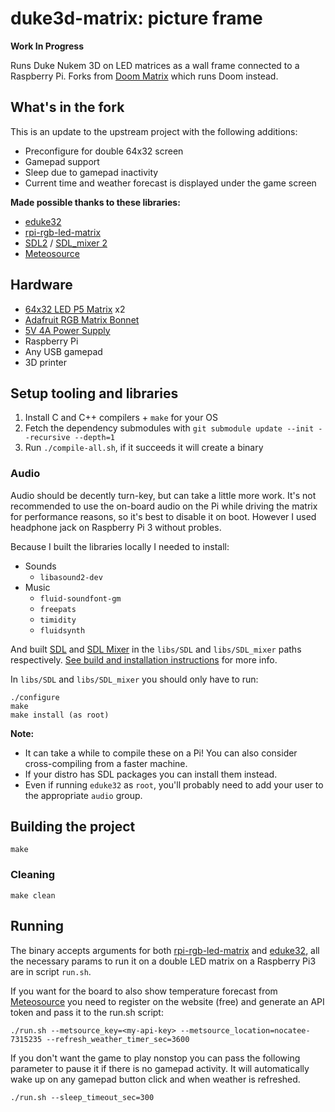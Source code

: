 # duke3d-matrix: picture frame

**Work In Progress**

Runs Duke Nukem 3D on LED matrices as a wall frame connected to a Raspberry Pi.
Forks from [Doom Matrix](https://github.com/bestander/doom-matrix) which runs Doom instead.

## What's in the fork

This is an update to the upstream project with the following additions:
- Preconfigure for double 64x32 screen
- Gamepad support
- Sleep due to gamepad inactivity
- Current time and weather forecast is displayed under the game screen

**Made possible thanks to these libraries:**
- [eduke32](https://github.com/bestander/eduke32)
- [rpi-rgb-led-matrix](https://github.com/hzeller/rpi-rgb-led-matrix)
- [SDL2](https://github.com/libsdl-org/SDL) / [SDL_mixer 2](https://github.com/libsdl-org/SDL_mixer)
- [Meteosource](https://github.com/Meteosource/meteosource_cpp)

## Hardware
- [64x32 LED P5 Matrix](https://www.adafruit.com/product/2277) x2
- [Adafruit RGB Matrix Bonnet](https://www.adafruit.com/product/3211)
- [5V 4A Power Supply](https://www.adafruit.com/product/1466)
- Raspberry Pi
- Any USB gamepad
- 3D printer

## Setup tooling and libraries

1. Install C and C++ compilers + `make` for your OS
1. Fetch the dependency submodules with `git submodule update --init --recursive --depth=1`
1. Run `./compile-all.sh`, if it succeeds it will create a binary

### Audio

Audio should be decently turn-key, but can take a little more work. It's not recommended to use the on-board audio on the Pi while driving the matrix for performance reasons, so it's best to disable it on boot. However I used headphone jack on Raspberry Pi 3 without probles.

Because I built the libraries locally I needed to install:
- Sounds
  - `libasound2-dev`
- Music
  - `fluid-soundfont-gm`
  - `freepats`
  - `timidity`
  - `fluidsynth`

And built [SDL](https://github.com/libsdl-org/SDL) and [SDL Mixer](https://github.com/libsdl-org/SDL_mixer) in the `libs/SDL` and `libs/SDL_mixer` paths respectively. [See build and installation instructions](https://wiki.libsdl.org/SDL2/Installation) for more info.

In `libs/SDL` and `libs/SDL_mixer` you should only have to run:
```
./configure
make
make install (as root)
```

**Note:** 
- It can take a while to compile these on a Pi! You can also consider cross-compiling from a faster machine.
- If your distro has SDL packages you can install them instead.
- Even if running `eduke32` as `root`, you'll probably need to add your user to the appropriate `audio` group.

## Building the project

`make`

### Cleaning

`make clean`

## Running

The binary accepts arguments for both [rpi-rgb-led-matrix](https://github.com/hzeller/rpi-rgb-led-matrix/tree/master) and [eduke32](https://github.com/bestander/eduke32), all the necessary params to run it on a double LED matrix on a Raspberry Pi3 are in script `run.sh`.

If you want for the board to also show temperature forecast from [Meteosource](https://github.com/Meteosource/meteosource_cpp) you need to register on the website (free) and generate an API token and pass it to the run.sh script:

`./run.sh --metsource_key=<my-api-key> --metsource_location=nocatee-7315235 --refresh_weather_timer_sec=3600`

If you don't want the game to play nonstop you can pass the following parameter to pause it if there is no gamepad activity.
It will automatically wake up on any gamepad button click and when weather is refreshed. 

`./run.sh --sleep_timeout_sec=300`
